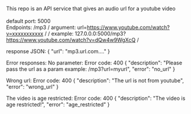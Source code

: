 This repo is an API service that gives an audio url for a youtube video\
\
default port: 5000\
Endpoints: /mp3 /
argument: url=https://www.youtube.com/watch?v=xxxxxxxxxxx /
/
example: 127.0.0.0:5000/mp3?https://www.youtube.com/watch?v=dQw4w9WgXcQ /

response JSON:
{
  "url": "mp3.url.com...."
}

Error responses:
No parameter:
Error code: 400
{
  "description": "Please pass the url as a param example: /mp3?url=myurl",
  "error": "no_url"
}

Wrong url:
Error code: 400
{
  "description": "The url is not from youtube",
  "error": "wrong_url"
}

The video is age restricted:
Error code: 400
{
  "description": "The video is age restricted!",
  "error": "age_restricted"
}
